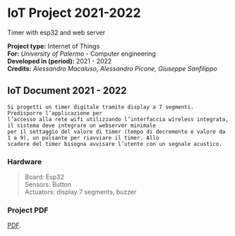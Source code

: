 # IoT Project 2021-2022
Timer with esp32 and web server

__Project type:__ Internet of Things <br>
__For:__ *University of Palermo* - Computer engineering<br>
__Developed in (period):__ 2021 - 2022 <br>
__Credits:__ *Alessandro Macaluso, Alessandro Picone, Giuseppe Sanfilippo* <br>

## IoT Document 2021 - 2022
```
Si progetti un timer digitale tramite display a 7 segmenti. Predisporre l’applicazione per
l’accesso alla rete wifi utilizzando l’interfaccia wireless integrata, il sistema deve integrare un webserver minimale
per il settaggio del valore di timer (tempo di decremento e valore da 1 a 9), un pulsante per riavviare il timer. Allo
scadere del timer bisogna avvisare l’utente con un segnale acustico.
```

### Hardware
>Board: Esp32 <br>
>Sensors: Button <br>
>Actuators: display 7 segments, buzzer <br>

### Project PDF
[PDF](https://github.com/Slenderman0039/Progetto-IoT-2021-2022/blob/main/%5BTEAM%20ESP32%5D_Timer_IoT2021_2022/%5BTEAM%20ESP32%5D_Timer_IoT2021_2022.pdf).
